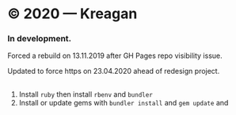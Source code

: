 # © 2020 — Kreagan

### In development.

Forced a rebuild on 13.11.2019 after GH Pages repo visibility issue.

Updated to force https on 23.04.2020 ahead of redesign project.

##

1. Install `ruby` then install `rbenv` and `bundler`
2. Install or update gems with `bundler install` and `gem update` and 
